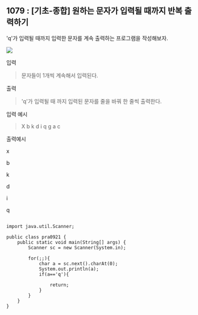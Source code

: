 ## 1079 : [기초-종합] 원하는 문자가 입력될 때까지 반복 출력하기
'q'가 입력될 때까지 입력한 문자를 계속 출력하는 프로그램을 작성해보자.


<img src="https://codeup.kr/upload/pimg6195_1.png">








입력

>문자들이 1개씩 계속해서 입력된다.




출력

>'q'가 입력될 때 까지 입력된 문자를 줄을 바꿔 한 줄씩 출력한다.


입력 예시

>X b k d i q g a c



출력예시

x

b

k

d

i

q

```shell

import java.util.Scanner;

public class pra0921 {
    public static void main(String[] args) {
        Scanner sc = new Scanner(System.in);

        for(;;){
            char a = sc.next().charAt(0);
            System.out.println(a);
            if(a=='q'){

                return;
            }
        }
    }
}
```

